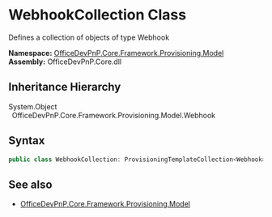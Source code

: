 # WebhookCollection Class
 Defines a collection of objects of type Webhook   

**Namespace:** [OfficeDevPnP.Core.Framework.Provisioning.Model](OfficeDevPnP.Core.Framework.Provisioning.Model.md)  
**Assembly:** OfficeDevPnP.Core.dll  
## Inheritance Hierarchy
System.Object  
&ensp;OfficeDevPnP.Core.Framework.Provisioning.Model.Webhook  
## Syntax
```C#
public class WebhookCollection: ProvisioningTemplateCollection<Webhook>
```
## See also
- [OfficeDevPnP.Core.Framework.Provisioning.Model](OfficeDevPnP.Core.Framework.Provisioning.Model.md)
